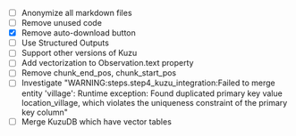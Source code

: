 - [ ] Anonymize all markdown files
- [ ] Remove unused code
- [x] Remove auto-download button
- [ ] Use Structured Outputs
- [ ] Support other versions of Kuzu
- [ ] Add vectorization to Observation.text property
- [ ] Remove chunk_end_pos, chunk_start_pos
- [ ] Investigate "WARNING:steps.step4_kuzu_integration:Failed to merge entity 'village': Runtime exception: Found duplicated primary key value location_village, which violates the uniqueness constraint of the primary key column"
- [ ] Merge KuzuDB which have vector tables